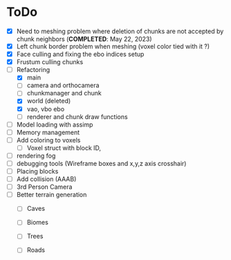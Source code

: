 # ToDo 
- [X] Need to meshing problem where deletion of chunks are not accepted by chunk neighbors (**COMPLETED**: May 22, 2023)
- [X] Left chunk border problem when meshing (voxel color tied with it ?)
- [X] Face culling and fixing the ebo indices setup  
- [X] Frustum culling chunks 
- [ ] Refactoring 
  - [X] main
  - [ ] camera and orthocamera 
  - [ ] chunkmanager and chunk
  - [X] world (deleted) 
  - [X] vao, vbo ebo
  - [ ] renderer and chunk draw functions 
- [ ] Model loading with assimp 
- [ ] Memory management 
- [ ] Add coloring to voxels 
  - [ ] Voxel struct with block ID, 
- [ ] rendering fog
- [ ] debugging tools (Wireframe boxes and x,y,z axis crosshair)
- [ ] Placing blocks 
- [ ] Add collision (AAAB)
- [ ] 3rd Person Camera 
- [ ] Better terrain generation 
  - [ ] Caves
  - [ ] Biomes
  - [ ] Trees
  - [ ] Roads 
   





